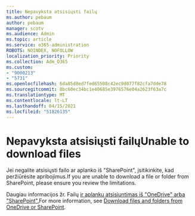 ```yaml
---
title: Nepavyksta atsisiųsti failų
ms.author: pebaum
author: pebaum
manager: scotv
ms.audience: Admin
ms.topic: article
ms.service: o365-administration
ROBOTS: NOINDEX, NOFOLLOW
localization_priority: Priority
ms.collection: Adm_O365
ms.custom:
- "9000213"
- "5731"
ms.openlocfilehash: 6da85d8ed7fed65508c42ec9d077f82cfa7dde78
ms.sourcegitcommit: 8bc60ec34bc1e40685e3976576e04a2623f63a7c
ms.translationtype: MT
ms.contentlocale: lt-LT
ms.lasthandoff: 04/15/2021
ms.locfileid: "51826135"
---
```

# <a name="unable-to-download-files"></a><span data-ttu-id="d7b93-102">Nepavyksta atsisiųsti failų</span><span class="sxs-lookup"><span data-stu-id="d7b93-102">Unable to download files</span></span>

<span data-ttu-id="d7b93-103">Jei negalite atsisiųsti failo ar aplanko iš "SharePoint", įsitikinkite, kad peržiūrėsite apribojimus.</span><span class="sxs-lookup"><span data-stu-id="d7b93-103">If you are unable to download a file or folder from SharePoint, please ensure you review the limitations.</span></span>

<span data-ttu-id="d7b93-104">Daugiau informacijos žr. Failų [ir aplankų atsisiuntimas iš "OneDrive" arba "SharePoint".](https://support.office.com/article/download-files-and-folders-from-onedrive-or-sharepoint-5c7397b7-19c7-4893-84fe-d02e8fa5df05)</span><span class="sxs-lookup"><span data-stu-id="d7b93-104">For more information, see [Download files and folders from OneDrive or SharePoint](https://support.office.com/article/download-files-and-folders-from-onedrive-or-sharepoint-5c7397b7-19c7-4893-84fe-d02e8fa5df05).</span></span>
